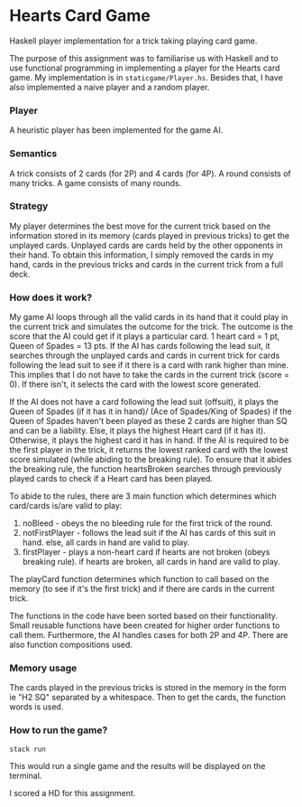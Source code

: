 # Hearts Card Game
Haskell player implementation for a trick taking playing card game.

The purpose of this assignment was to familiarise us with Haskell and to use functional programming in implementing a player for the Hearts card game. My implementation is in ```staticgame/Player.hs```. Besides that, I have also implemented a naive player and a random player. 

### Player
A heuristic player has been implemented for the game AI. 

### Semantics
A trick consists of 2 cards (for 2P) and 4 cards (for 4P). A round consists of many tricks. A game consists of many rounds. 

### Strategy
My player determines the best move for the current trick based on the information stored in its memory (cards played in previous tricks) to get the unplayed cards. Unplayed cards are cards held by the other opponents in their hand. To obtain this
information, I simply removed the cards in my hand, cards in the previous tricks and cards in the current trick from a full deck. 

### How does it work?
My game AI loops through all the valid cards in its hand that it could play in the current trick and simulates the outcome for the trick. The outcome is the score that the AI could get if it plays a particular card. 1 heart card = 1 pt, Queen of Spades = 13 pts. If the AI has cards following the lead suit, it searches through the unplayed cards and cards in current trick for cards following the lead suit to see if it there is a card with rank higher than mine. This implies that I do not have to take the cards in the current trick (score = 0). If there isn't, it selects the card with the lowest score generated. 

If the AI does not have a card following the lead suit (offsuit), it plays the Queen of Spades (if it has it in hand)/ (Ace of Spades/King of Spades) if the Queen of Spades haven't been played as these 2 cards are higher than SQ and can be a liability. Else, it plays the highest Heart card (if it has it). Otherwise, it plays the highest card it has in hand. 
If the AI is required to be the first player in the trick, it returns the lowest ranked card with the lowest score simulated (while abiding to the breaking rule). To ensure that it abides the breaking rule, the function heartsBroken searches through previously played cards to check if a Heart card has been played. 

To abide to the rules, there are 3 main function which determines which card/cards is/are valid to play:
1. noBleed - obeys the no bleeding rule for the first trick of the round. 
2. notFirstPlayer - follows the lead suit if the AI has cards of this suit in hand. else, all cards in hand are valid to play. 
3. firstPlayer - plays a non-heart card if hearts are not broken (obeys breaking rule). if hearts are broken, all cards in hand are valid to play. 

The playCard function determines which function to call based on the memory (to see if it's the first trick) and if there are cards in the current trick. 

The functions in the code have been sorted based on their functionality. Small reusable functions have been created for higher order functions to call them. Furthermore, the AI handles cases for both 2P and 4P. There are also function compositions used. 

### Memory usage
The cards played in the previous tricks is stored in the memory in the form ie "H2 SQ" separated by a whitespace. Then to get the cards, the function words is used. 

### How to run the game?
```stack run```

This would run a single game and the results will be displayed on the terminal.

I scored a HD for this assignment.




